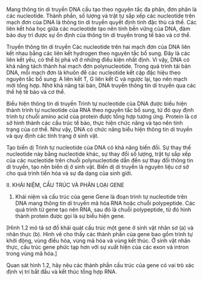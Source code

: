 Mang thông tin di truyền
DNA cấu tạo theo nguyên tắc đa phân, đơn phân là các nucleotide. Thành phần, số lượng và trật tự sắp xếp các nucleotide trên mạch đơn của DNA là thông tin di truyền quyết định tính đặc thù cá thể. Các liên kết hóa học giữa các nucleotide tạo nên tính bền vững của DNA, đảm bảo duy trì được sự ổn định của thông tin di truyền trong tế bào và cơ thể.

Truyền thông tin di truyền
Các nucleotide trên hai mạch đơn của DNA liên kết nhau bằng các liên kết hydrogen theo nguyên tắc bổ sung. Đây là các liên kết yếu, có thể bị phá vỡ ở những điều kiện nhất định. Vì vậy, DNA có khả năng tách thành hai mạch đơn polynucleotide. Trong quá trình tái bản DNA, mỗi mạch đơn là khuôn để các nucleotide kết cặp đặc hiệu theo nguyên tắc bổ sung: A liên kết T, G liên kết C và ngược lại, tạo nên mạch mới tổng hợp. Nhờ khả năng tái bản, DNA truyền thông tin di truyền qua các thế hệ tế bào và cơ thể.

Biểu hiện thông tin di truyền
Trình tự nucleotide của DNA được biểu hiện thành trình tự nucleotide của RNA theo nguyên tắc bổ sung, từ đó quy định trình tự chuỗi amino acid của protein được tổng hợp tương ứng. Protein là cơ sở hình thành các cấu trúc tế bào, thực hiện chức năng và tạo nên tính trạng của cơ thể. Như vậy, DNA có chức năng biểu hiện thông tin di truyền và quy định các tính trạng ở sinh vật.

Tạo biến dị
Trình tự nucleotide của DNA có khả năng biến đổi. Sự thay thế nucleotide này bằng nucleotide khác, sự thay đổi số lượng, trật tự sắp xếp của các nucleotide trên chuỗi polynucleotide dẫn đến sự thay đổi thông tin di truyền, tạo nên biến dị ở sinh vật. Biến dị di truyền là nguyên liệu cơ sở cho quá trình tiến hóa và sự đa dạng của sinh giới.

II. KHÁI NIỆM, CẤU TRÚC VÀ PHÂN LOẠI GENE

1. Khái niệm và cấu trúc của gene
Gene là đoạn trình tự nucleotide trên DNA mang thông tin di truyền mã hóa RNA hoặc chuỗi polypeptide. Các quá trình từ gene tạo nên RNA, sau đó là chuỗi polypeptide, từ đó hình thành protein được gọi là sự biểu hiện gene.

[Hình 1.2 mô tả sơ đồ khái quát cấu trúc một gene ở sinh vật nhân sơ (a) và nhân thực (b). Hình vẽ cho thấy các thành phần của gene bao gồm trình tự khởi động, vùng điều hòa, vùng mã hóa và vùng kết thúc. Ở sinh vật nhân thực, cấu trúc gene phức tạp hơn với sự xuất hiện của các exon và intron trong vùng mã hóa.]

Quan sát hình 1.2, hãy nêu các thành phần cấu trúc của gene có vai trò xác định vị trí bắt đầu và kết thúc tổng hợp RNA.